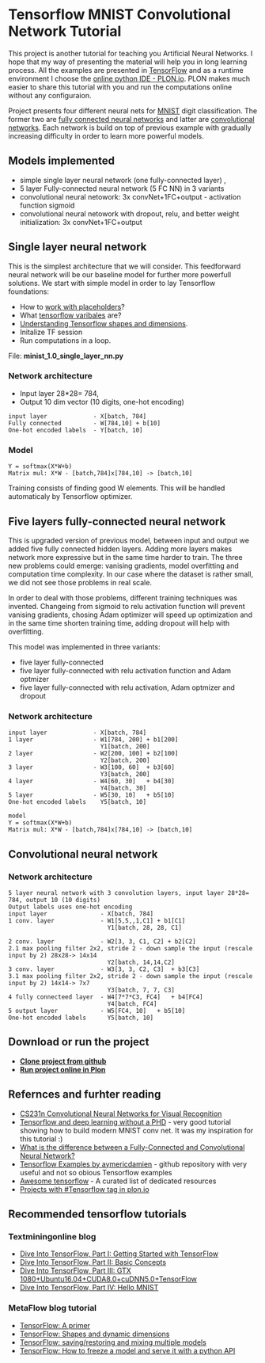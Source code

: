 # Tensorflow MNIST Convolutional Network Tutorial

This project is another tutorial for teaching you Artificial Neural Networks. I hope that my way of presenting the material will help you in long learning process. All the examples are presented in [TensorFlow](https://www.tensorflow.org/) and as a runtime environment I choose the [online python IDE - PLON.io](https://plon.io). PLON makes much easier to share this tutorial with you and run the computations online without any configuraion.

Project presents four different neural nets for [MNIST](http://yann.lecun.com/exdb/mnist/) digit classification. The former two are [fully connected neural networks](https://en.wikipedia.org/wiki/Artificial_neural_network) and latter are [convolutional networks](https://en.wikipedia.org/wiki/Convolutional_neural_network). 
Each network is build on top of previous example with gradually increasing difficulty in order to learn more powerful models.


## Models implemented

* simple single layer neural network (one fully-connected layer) , 
* 5 layer Fully-connected neural network (5 FC NN) in 3 variants
* convolutional neural netowork: 3x convNet+1FC+output - activation function sigmoid
* convolutional neural netowork with dropout, relu, and better weight initialization: 3x convNet+1FC+output 


## Single layer neural network

This is the simplest architecture that we will consider. This feedforward neural network will be our baseline model for further more powerfull solutions.
We start with simple model in order to lay Tensorflow foundations: 

* How to [work with placeholders](https://www.tensorflow.org/versions/r0.11/api_docs/python/io_ops/placeholders)?
* What [tensorflow varibales](https://www.tensorflow.org/api_docs/python/tf/Variable) are? 
* [Understanding Tensorflow shapes and dimensions](https://blog.metaflow.fr/shapes-and-dynamic-dimensions-in-tensorflow-7b1fe79be363).
* Initalize TF session
* Run computations in a loop.



File: **minist\_1.0\_single\_layer\_nn.py**

### Network architecture

* Input layer 28*28= 784, 
* Output 10 dim vector (10 digits, one-hot encoding)

```
input layer             - X[batch, 784]
Fully connected         - W[784,10] + b[10]
One-hot encoded labels  - Y[batch, 10]
```

### Model

```
Y = softmax(X*W+b)
Matrix mul: X*W - [batch,784]x[784,10] -> [batch,10]
```

Training consists of finding good W elements. This will be handled automaticaly by Tensorflow optimizer.

## Five layers fully-connected neural network

This is upgraded version of previous model, between input and output we added five fully connected hidden layers. Adding more layers makes network more expressive but in the same time harder to train. The three new problems could emerge: vanising gradients, model overfitting and computation time complexity. In our case where the dataset is rather small, we did not see those problems in real scale.

In order to deal with those problems, different training techniques was invented. Changeing from sigmoid to relu activation function will prevent vanising gradients, chosing Adam optimizer will speed up  optimization and in the same time shorten training time, adding dropout will help with overfitting.

This model was implemented in three variants:

* five layer fully-connected 
* five layer fully-connected with relu activation function and Adam optmizer
* five layer fully-connected with relu activation, Adam optmizer and dropout

### Network architecture

```
input layer             - X[batch, 784]
1 layer                 - W1[784, 200] + b1[200]
                          Y1[batch, 200] 
2 layer                 - W2[200, 100] + b2[100]
                          Y2[batch, 200] 
3 layer                 - W3[100, 60]  + b3[60]
                          Y3[batch, 200] 
4 layer                 - W4[60, 30]   + b4[30]
                          Y4[batch, 30] 
5 layer                 - W5[30, 10]   + b5[10]
One-hot encoded labels    Y5[batch, 10]

model
Y = softmax(X*W+b)
Matrix mul: X*W - [batch,784]x[784,10] -> [batch,10]
```

## Convolutional neural network

### Network architecture


```
5 layer neural network with 3 convolution layers, input layer 28*28= 784, output 10 (10 digits)
Output labels uses one-hot encoding
input layer               - X[batch, 784]
1 conv. layer             - W1[5,5,,1,C1] + b1[C1]
                            Y1[batch, 28, 28, C1]
 
2 conv. layer             - W2[3, 3, C1, C2] + b2[C2]
2.1 max pooling filter 2x2, stride 2 - down sample the input (rescale input by 2) 28x28-> 14x14
                            Y2[batch, 14,14,C2] 
3 conv. layer             - W3[3, 3, C2, C3]  + b3[C3]
3.1 max pooling filter 2x2, stride 2 - down sample the input (rescale input by 2) 14x14-> 7x7
                            Y3[batch, 7, 7, C3] 
4 fully connecteed layer  - W4[7*7*C3, FC4]   + b4[FC4]
                            Y4[batch, FC4] 
5 output layer            - W5[FC4, 10]   + b5[10]
One-hot encoded labels      Y5[batch, 10]
```

## Download or run the project

* **[Clone project from github](https://github.com/ksopyla/tensorflow-mnist-convnets)**
* **[Run project online in Plon](https://plon.io/explore/tensorflow-mnist-convolutio/dNiShdMM47C6oe1D2)**



## Refernces and furhter reading

* [CS231n Convolutional Neural Networks for Visual Recognition](http://cs231n.github.io/convolutional-networks/)
* [Tensorflow and deep learning without a PHD](https://codelabs.developers.google.com/codelabs/cloud-tensorflow-mnist/) - very good tutorial showing how to build modern MNIST conv net. It was my inspiration for this tutorial :)
* [What is the difference between a Fully-Connected and Convolutional Neural Network?](https://www.reddit.com/r/MachineLearning/comments/3yy7ko/what_is_the_difference_between_a_fullyconnected/)
* [Tensorflow Examples by aymericdamien](aymericdamien/TensorFlow-Examples) - github repository with very useful and not so obious Tensorflow examples
* [Awesome tensorflow](https://github.com/jtoy/awesome-tensorflow) - A curated list of dedicated resources
* [Projects with #Tensorflow tag in plon.io](https://plon.io/explore/tag/tensoflow)

## Recommended tensorflow tutorials

### Textminingonline blog
* [Dive Into TensorFlow, Part I: Getting Started with TensorFlow ](http://textminingonline.com/dive-into-tensorflow-part-i-getting-started-with-tensorflow)
* [Dive Into TensorFlow, Part II: Basic Concepts](http://textminingonline.com/dive-into-tensorflow-part-ii-basic-concepts)
* [Dive Into TensorFlow, Part III: GTX 1080+Ubuntu16.04+CUDA8.0+cuDNN5.0+TensorFlow](http://textminingonline.com/dive-into-tensorflow-part-iii-gtx-1080-ubuntu16-04-cuda8-0-cudnn5-0-tensorflow)
* [Dive Into TensorFlow, Part IV: Hello MNIST](http://textminingonline.com/dive-into-tensorflow-part-iv-hello-mnist)



### MetaFlow blog tutorial
* [TensorFlow: A primer](https://blog.metaflow.fr/tensorflow-a-primer-4b3fa0978be3)
* [TensorFlow: Shapes and dynamic dimensions](https://blog.metaflow.fr/shapes-and-dynamic-dimensions-in-tensorflow-7b1fe79be363)
* [TensorFlow: saving/restoring and mixing multiple models](https://blog.metaflow.fr/tensorflow-saving-restoring-and-mixing-multiple-models-c4c94d5d7125)
* [TensorFlow: How to freeze a model and serve it with a python API](https://blog.metaflow.fr/tensorflow-how-to-freeze-a-model-and-serve-it-with-a-python-api-d4f3596b3adc)
